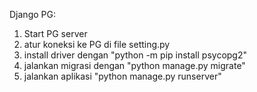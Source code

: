 Django PG:

1. Start PG server
2. atur koneksi ke PG di file setting.py
3. install driver dengan "python -m pip install psycopg2"
4. jalankan migrasi dengan "python manage.py migrate"
5. jalankan aplikasi "python manage.py runserver"